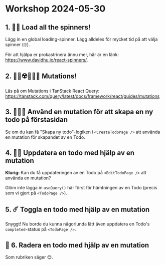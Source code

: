 # Workshop 2024-05-30

## 1. 🎠🥴 Load all the spinners!

Lägg in en global loading-spinner. Lägg alldeles för mycket tid på att välja spinner (🙄).

För att hjälpa er prokastrinera ännu mer, här är en länk: <https://www.davidhu.io/react-spinners/>.

## 2. 👦🏻☢️🥷🏻🐢 Mutations!

Läs på om Mutations i TanStack React Query: <https://tanstack.com/query/latest/docs/framework/react/guides/mutations>

## 3. 🍼👶🏻 Använd en mutation för att skapa en ny todo på förstasidan

Se om du kan få "Skapa ny todo"-logiken i `<CreateTodoPage />` att använda en mutation för skapandet av en Todo.

## 4. 🚀🌟 Uppdatera en todo med hjälp av en mutation

**Klurig:** Kan du få uppdateringen av en Todo på `<EditTodoPage />` att använda en mutation?

Glöm inte lägga in `useQuery()` här först för hämtningen av en Todo (precis som vi gjort på `<TodoPage />`).

## 5. ☄️ Toggla en todo med hjälp av en mutation

Snyggt! Nu borde du kunna någorlunda lätt även uppdatera en Todo's `completed`-status på `<TodoPage />`.

## 💫 6. Radera en todo med hjälp av en mutation

Som rubriken säger 😊.
